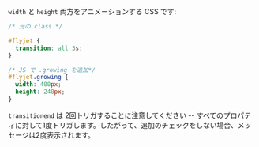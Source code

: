 
`width` と `height` 両方をアニメーションする CSS です:
```css
/* 元の class */

#flyjet {
  transition: all 3s;
}

/* JS で .growing を追加*/
#flyjet.growing {
  width: 400px;
  height: 240px;
}
```

`transitionend` は 2回トリガすることに注意してください -- すべてのプロパティに対して1度トリガします。したがって、追加のチェックをしない場合、メッセージは2度表示されます。
